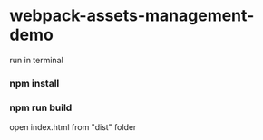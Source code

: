 # webpack-assets-management-demo

run in terminal

### npm install

### npm run build

open index.html from "dist" folder
